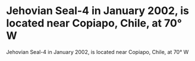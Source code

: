 # Jehovian Seal-4 in January 2002, is located near Copiapo, Chile, at 70° W

Jehovian Seal-4 in January 2002, is located near Copiapo, Chile, at 70° W